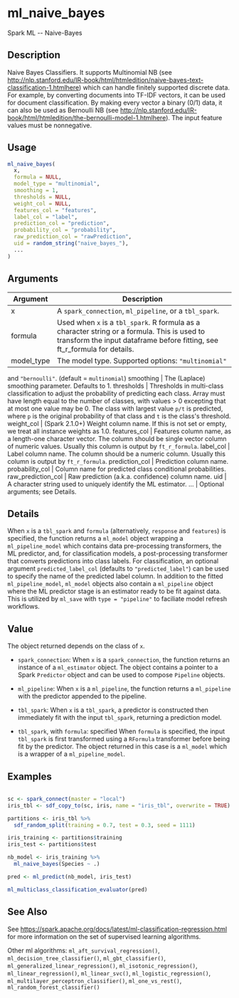 # ml_naive_bayes


Spark ML -- Naive-Bayes




## Description

Naive Bayes Classifiers. It supports Multinomial NB (see http://nlp.stanford.edu/IR-book/html/htmledition/naive-bayes-text-classification-1.htmlhere) which can handle finitely supported discrete data. For example, by converting documents into TF-IDF vectors, it can be used for document classification. By making every vector a binary (0/1) data, it can also be used as Bernoulli NB (see http://nlp.stanford.edu/IR-book/html/htmledition/the-bernoulli-model-1.htmlhere). The input feature values must be nonnegative.





## Usage
```r
ml_naive_bayes(
  x,
  formula = NULL,
  model_type = "multinomial",
  smoothing = 1,
  thresholds = NULL,
  weight_col = NULL,
  features_col = "features",
  label_col = "label",
  prediction_col = "prediction",
  probability_col = "probability",
  raw_prediction_col = "rawPrediction",
  uid = random_string("naive_bayes_"),
  ...
)
```




## Arguments


Argument      |Description
------------- |----------------
x | A ``spark_connection``, ``ml_pipeline``, or a ``tbl_spark``.
formula | Used when ``x`` is a ``tbl_spark``. R formula as a character string or a formula. This is used to transform the input dataframe before fitting, see ft_r_formula for details.
model_type | The model type. Supported options: ``"multinomial"``
and ``"bernoulli"``. (default = ``multinomial``)
smoothing | The (Laplace) smoothing parameter. Defaults to 1.
thresholds | Thresholds in multi-class classification to adjust the probability of predicting each class. Array must have length equal to the number of classes, with values > 0 excepting that at most one value may be 0. The class with largest value ``p/t`` is predicted, where ``p`` is the original probability of that class and ``t`` is the class's threshold.
weight_col | (Spark 2.1.0+) Weight column name. If this is not set or empty, we treat all instance weights as 1.0.
features_col | Features column name, as a length-one character vector. The column should be single vector column of numeric values. Usually this column is output by `ft_r_formula`.
label_col | Label column name. The column should be a numeric column. Usually this column is output by `ft_r_formula`.
prediction_col | Prediction column name.
probability_col | Column name for predicted class conditional probabilities.
raw_prediction_col | Raw prediction (a.k.a. confidence) column name.
uid | A character string used to uniquely identify the ML estimator.
... | Optional arguments; see Details.




## Details

When ``x`` is a ``tbl_spark`` and ``formula`` (alternatively, ``response`` and ``features``) is specified, the function returns a ``ml_model`` object wrapping a ``ml_pipeline_model`` which contains data pre-processing transformers, the ML predictor, and, for classification models, a post-processing transformer that converts predictions into class labels. For classification, an optional argument ``predicted_label_col`` (defaults to ``"predicted_label"``) can be used to specify the name of the predicted label column. In addition to the fitted ``ml_pipeline_model``, ``ml_model`` objects also contain a ``ml_pipeline`` object where the ML predictor stage is an estimator ready to be fit against data. This is utilized by `ml_save` with ``type = "pipeline"`` to faciliate model refresh workflows.





## Value

The object returned depends on the class of ``x``.


  
*  `spark_connection`: When `x` is a `spark_connection`, the function returns an instance of a `ml_estimator` object. The object contains a pointer to
  a Spark `Predictor` object and can be used to compose
  `Pipeline` objects.

  
*  `ml_pipeline`: When `x` is a `ml_pipeline`, the function returns a `ml_pipeline` with
  the predictor appended to the pipeline.

  
*  `tbl_spark`: When `x` is a `tbl_spark`, a predictor is constructed then
  immediately fit with the input `tbl_spark`, returning a prediction model.

  
*  `tbl_spark`, with `formula`: specified When `formula`
    is specified, the input `tbl_spark` is first transformed using a
    `RFormula` transformer before being fit by
    the predictor. The object returned in this case is a `ml_model` which is a
    wrapper of a `ml_pipeline_model`.






## Examples

```r

sc <- spark_connect(master = "local")
iris_tbl <- sdf_copy_to(sc, iris, name = "iris_tbl", overwrite = TRUE)

partitions <- iris_tbl %>%
  sdf_random_split(training = 0.7, test = 0.3, seed = 1111)

iris_training <- partitions$training
iris_test <- partitions$test

nb_model <- iris_training %>%
  ml_naive_bayes(Species ~ .)

pred <- ml_predict(nb_model, iris_test)

ml_multiclass_classification_evaluator(pred)

```






## See Also

See https://spark.apache.org/docs/latest/ml-classification-regression.html for
  more information on the set of supervised learning algorithms.

Other ml algorithms: 
`ml_aft_survival_regression()`,
`ml_decision_tree_classifier()`,
`ml_gbt_classifier()`,
`ml_generalized_linear_regression()`,
`ml_isotonic_regression()`,
`ml_linear_regression()`,
`ml_linear_svc()`,
`ml_logistic_regression()`,
`ml_multilayer_perceptron_classifier()`,
`ml_one_vs_rest()`,
`ml_random_forest_classifier()`



